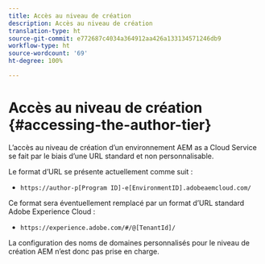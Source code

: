 ```yaml
---
title: Accès au niveau de création
description: Accès au niveau de création
translation-type: ht
source-git-commit: e772687c4034a364912aa426a133134571246db9
workflow-type: ht
source-wordcount: '69'
ht-degree: 100%

---
```



# Accès au niveau de création {#accessing-the-author-tier}

L’accès au niveau de création d’un environnement AEM as a Cloud Service se fait par le biais d’une URL standard et non personnalisable.

Le format d’URL se présente actuellement comme suit :

* `https://author-p[Program ID]-e[EnvironmentID].adobeaemcloud.com/`

Ce format sera éventuellement remplacé par un format d’URL standard Adobe Experience Cloud :

* `https://experience.adobe.com/#/@[TenantId]/`

La configuration des noms de domaines personnalisés pour le niveau de création AEM n’est donc pas prise en charge.
